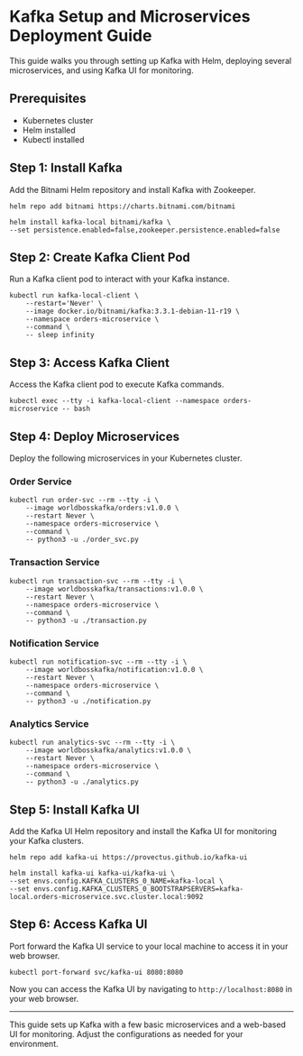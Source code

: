 # Kafka Setup and Microservices Deployment Guide

This guide walks you through setting up Kafka with Helm, deploying several microservices, and using Kafka UI for monitoring.

## Prerequisites

- Kubernetes cluster
- Helm installed
- Kubectl installed

## Step 1: Install Kafka

Add the Bitnami Helm repository and install Kafka with Zookeeper.

```shell
helm repo add bitnami https://charts.bitnami.com/bitnami

helm install kafka-local bitnami/kafka \
--set persistence.enabled=false,zookeeper.persistence.enabled=false
```

## Step 2: Create Kafka Client Pod

Run a Kafka client pod to interact with your Kafka instance.

```shell
kubectl run kafka-local-client \
    --restart='Never' \
    --image docker.io/bitnami/kafka:3.3.1-debian-11-r19 \
    --namespace orders-microservice \
    --command \
    -- sleep infinity
```

## Step 3: Access Kafka Client

Access the Kafka client pod to execute Kafka commands.

```shell
kubectl exec --tty -i kafka-local-client --namespace orders-microservice -- bash
```

## Step 4: Deploy Microservices

Deploy the following microservices in your Kubernetes cluster.

### Order Service

```shell
kubectl run order-svc --rm --tty -i \
    --image worldbosskafka/orders:v1.0.0 \
    --restart Never \
    --namespace orders-microservice \
    --command \
    -- python3 -u ./order_svc.py
```

### Transaction Service

```shell
kubectl run transaction-svc --rm --tty -i \
    --image worldbosskafka/transactions:v1.0.0 \
    --restart Never \
    --namespace orders-microservice \
    --command \
    -- python3 -u ./transaction.py
```

### Notification Service

```shell
kubectl run notification-svc --rm --tty -i \
    --image worldbosskafka/notification:v1.0.0 \
    --restart Never \
    --namespace orders-microservice \
    --command \
    -- python3 -u ./notification.py
```

### Analytics Service

```shell
kubectl run analytics-svc --rm --tty -i \
    --image worldbosskafka/analytics:v1.0.0 \
    --restart Never \
    --namespace orders-microservice \
    --command \
    -- python3 -u ./analytics.py
```

## Step 5: Install Kafka UI

Add the Kafka UI Helm repository and install the Kafka UI for monitoring your Kafka clusters.

```shell
helm repo add kafka-ui https://provectus.github.io/kafka-ui

helm install kafka-ui kafka-ui/kafka-ui \
--set envs.config.KAFKA_CLUSTERS_0_NAME=kafka-local \
--set envs.config.KAFKA_CLUSTERS_0_BOOTSTRAPSERVERS=kafka-local.orders-microservice.svc.cluster.local:9092
```

## Step 6: Access Kafka UI

Port forward the Kafka UI service to your local machine to access it in your web browser.

```shell
kubectl port-forward svc/kafka-ui 8080:8080
```

Now you can access the Kafka UI by navigating to `http://localhost:8080` in your web browser.

---

This guide sets up Kafka with a few basic microservices and a web-based UI for monitoring. Adjust the configurations as needed for your environment.
